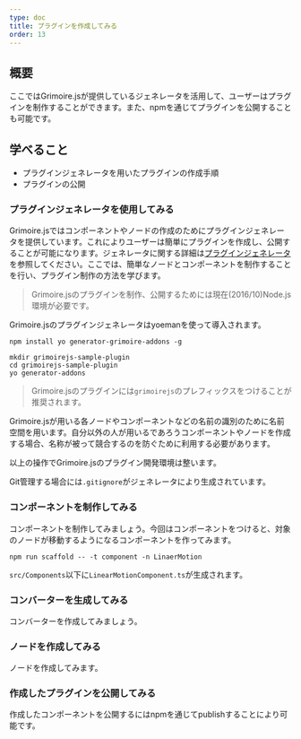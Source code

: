 ```yaml
---
type: doc
title: プラグインを作成してみる
order: 13
---
```


## 概要

ここではGrimoire.jsが提供しているジェネレータを活用して、ユーザーはプラグインを制作することができます。また、npmを通じてプラグインを公開することも可能です。

## 学べること

* プラグインジェネレータを用いたプラグインの作成手順
* プラグインの公開

### プラグインジェネレータを使用してみる

Grimoire.jsではコンポーネントやノードの作成のためにプラグインジェネレータを提供しています。これによりユーザーは簡単にプラグインを作成し、公開することが可能になります。ジェネレータに関する詳細は[プラグインジェネレータ](../guide/addons-generator.html)を参照してください。ここでは、簡単なノードとコンポーネントを制作することを行い、プラグイン制作の方法を学びます。

> Grimoire.jsのプラグインを制作、公開するためには現在(2016/10)Node.js環境が必要です。

Grimoire.jsのプラグインジェネレータはyoemanを使って導入されます。

```
npm install yo generator-grimoire-addons -g
```

```
mkdir grimoirejs-sample-plugin
cd grimoirejs-sample-plugin
yo generator-addons
```

> Grimoire.jsのプラグインには`grimoirejs`のプレフィックスをつけることが推奨されます。

Grimoire.jsが用いる各ノードやコンポーネントなどの名前の識別のために名前空間を用います。自分以外の人が用いるであろうコンポーネントやノードを作成する場合、名称が被って競合するのを防ぐために利用する必要があります。

以上の操作でGrimoire.jsのプラグイン開発環境は整います。

Git管理する場合には`.gitignore`がジェネレータにより生成されています。


### コンポーネントを制作してみる

コンポーネントを制作してみましょう。今回はコンポーネントをつけると、対象のノードが移動するようになるコンポーネントを作ってみます。

```
npm run scaffold -- -t component -n LinaerMotion
```

`src/Components`以下に`LinearMotionComponent.ts`が生成されます。

### コンバーターを生成してみる

コンバーターを作成してみましょう。


### ノードを作成してみる

ノードを作成してみます。

### 作成したプラグインを公開してみる

作成したコンポーネントを公開するにはnpmを通じてpublishすることにより可能です。


